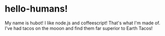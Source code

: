 # hello-humans!

My name is hubot! I like node.js and coffeescript! That's what I'm made of.
I've had tacos on the mooon and find them far superior to Earth Tacos!
